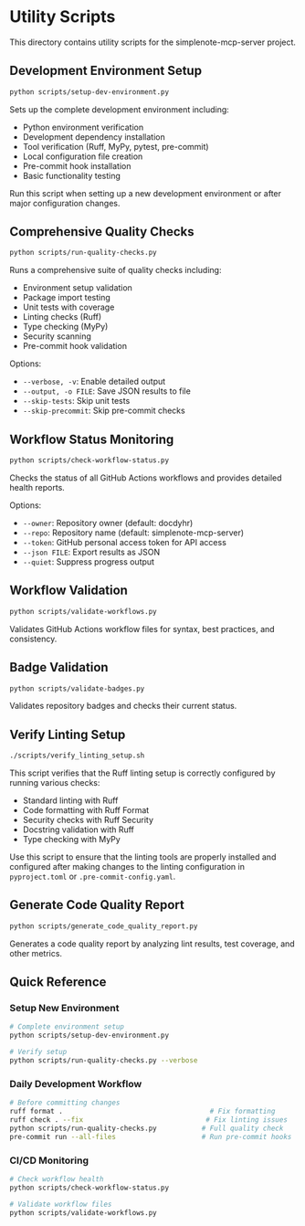 # Utility Scripts

This directory contains utility scripts for the simplenote-mcp-server project.

## Development Environment Setup

```bash
python scripts/setup-dev-environment.py
```

Sets up the complete development environment including:

- Python environment verification
- Development dependency installation
- Tool verification (Ruff, MyPy, pytest, pre-commit)
- Local configuration file creation
- Pre-commit hook installation
- Basic functionality testing

Run this script when setting up a new development environment or after major configuration changes.

## Comprehensive Quality Checks

```bash
python scripts/run-quality-checks.py
```

Runs a comprehensive suite of quality checks including:

- Environment setup validation
- Package import testing
- Unit tests with coverage
- Linting checks (Ruff)
- Type checking (MyPy)
- Security scanning
- Pre-commit hook validation

Options:

- `--verbose, -v`: Enable detailed output
- `--output, -o FILE`: Save JSON results to file
- `--skip-tests`: Skip unit tests
- `--skip-precommit`: Skip pre-commit checks

## Workflow Status Monitoring

```bash
python scripts/check-workflow-status.py
```

Checks the status of all GitHub Actions workflows and provides detailed health reports.

Options:

- `--owner`: Repository owner (default: docdyhr)
- `--repo`: Repository name (default: simplenote-mcp-server)
- `--token`: GitHub personal access token for API access
- `--json FILE`: Export results as JSON
- `--quiet`: Suppress progress output

## Workflow Validation

```bash
python scripts/validate-workflows.py
```

Validates GitHub Actions workflow files for syntax, best practices, and consistency.

## Badge Validation

```bash
python scripts/validate-badges.py
```

Validates repository badges and checks their current status.

## Verify Linting Setup

```bash
./scripts/verify_linting_setup.sh
```

This script verifies that the Ruff linting setup is correctly configured by running various checks:

- Standard linting with Ruff
- Code formatting with Ruff Format
- Security checks with Ruff Security
- Docstring validation with Ruff
- Type checking with MyPy

Use this script to ensure that the linting tools are properly installed and configured after making changes to the linting configuration in `pyproject.toml` or `.pre-commit-config.yaml`.

## Generate Code Quality Report

```bash
python scripts/generate_code_quality_report.py
```

Generates a code quality report by analyzing lint results, test coverage, and other metrics.

## Quick Reference

### Setup New Environment

```bash
# Complete environment setup
python scripts/setup-dev-environment.py

# Verify setup
python scripts/run-quality-checks.py --verbose
```

### Daily Development Workflow

```bash
# Before committing changes
ruff format .                                    # Fix formatting
ruff check . --fix                              # Fix linting issues
python scripts/run-quality-checks.py           # Full quality check
pre-commit run --all-files                     # Run pre-commit hooks
```

### CI/CD Monitoring

```bash
# Check workflow health
python scripts/check-workflow-status.py

# Validate workflow files
python scripts/validate-workflows.py
```
